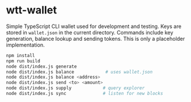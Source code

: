 # wtt-wallet

Simple TypeScript CLI wallet used for development and testing. Keys are stored in `wallet.json` in the current directory. Commands include key generation, balance lookup and sending tokens. This is only a placeholder implementation.

```bash
npm install
npm run build
node dist/index.js generate
node dist/index.js balance            # uses wallet.json
node dist/index.js balance <address>
node dist/index.js send <to> <amount>
node dist/index.js supply            # query explorer
node dist/index.js sync              # listen for new blocks
```
